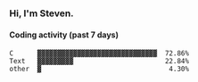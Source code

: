 ### Hi, I'm Steven.

#### Coding activity (past 7 days)
```
C      ▓▓▓▓▓▓▓▓▓▓▓▓▓▓▓▓▓▓▓▓▓▓▓▓▓▓▓▓▓▓  72.86%
Text   ▓▓▓▓▓▓▓▓▓                       22.84%
other  ▓                                4.30%
```
